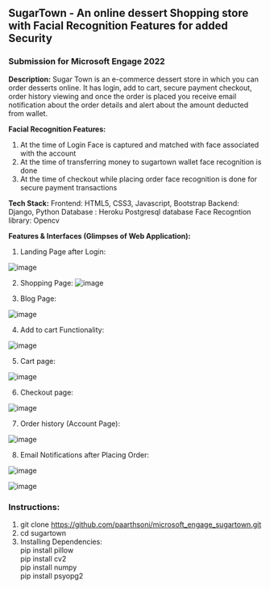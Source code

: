  <b><h2>SugarTown - An online dessert Shopping store with Facial Recognition Features for added Security</h2></b>

<b><h3>Submission for Microsoft Engage 2022</b></h3>

<b>Description:</b> Sugar Town is an e-commerce dessert store in which you can order desserts online. It has login, add to cart, secure payment checkout, order history viewing  and once the order is placed you receive email notification about the order details and alert about the amount deducted from wallet. 

<b>Facial Recognition Features:</b>
1) At the time of Login Face is captured and matched with face associated with the account
2) At the time of transferring money to sugartown wallet face recognition is done
3) At the time of checkout while placing order face recognition is done for secure  payment transactions



<b>Tech Stack:</b>
Frontend: HTML5, CSS3, Javascript, Bootstrap
Backend: Django, Python
Database : Heroku Postgresql database
Face Recogntion library: Opencv


<b>Features & Interfaces (Glimpses of Web Application):</b>

1) Landing Page after Login:

![image](https://user-images.githubusercontent.com/71220869/170699915-85365584-80b7-406f-a390-58243b5b6fd1.png)

2) Shopping Page:
![image](https://user-images.githubusercontent.com/71220869/170700478-36cd5c74-586e-4334-83ff-0149bf572a31.png)

3) Blog Page:

![image](https://user-images.githubusercontent.com/71220869/170700633-c2bdd1de-2862-4a99-8204-996d962205d6.png)

4) Add to cart Functionality:

![image](https://user-images.githubusercontent.com/71220869/170700897-226fd630-238d-4132-92d5-d0f7483d5d4c.png)

5) Cart page:

![image](https://user-images.githubusercontent.com/71220869/170701037-83535a8c-5c5e-4ac6-a21f-c5bd59db72aa.png)

6) Checkout page:

![image](https://user-images.githubusercontent.com/71220869/170701424-5e21fdd0-e42b-47fd-99f8-459422c49166.png)

7) Order history (Account Page):

![image](https://user-images.githubusercontent.com/71220869/170701613-0af58d2d-5d8f-45cd-9bdf-d52fb45b38ff.png)

8) Email Notifications after Placing Order:

![image](https://user-images.githubusercontent.com/71220869/170705543-fc159788-8bae-47bf-8d75-df4c81aeede5.png)


![image](https://user-images.githubusercontent.com/71220869/170705632-8494874f-b26a-4c31-bb87-42277f28c8e3.png)



<b><h3>Instructions:</h3></b>

1) git clone https://github.com/paarthsoni/microsoft_engage_sugartown.git
2) cd sugartown
3) Installing Dependencies:<br />
    pip install pillow <br />
    pip install cv2      
    pip install numpy <br />
    pip install psyopg2 <br />
        





